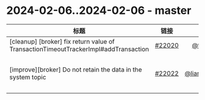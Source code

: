 # 2024-02-06..2024-02-06 - master
| 标题 | 链接 | 作者 | 标签 |
| - | :--: | :--: | - |
| [cleanup] [broker] fix return value of TransactionTimeoutTrackerImpl#addTransaction | [#22020](https://github.com/apache/pulsar/pull/22020) | [@thetumbled](https://github.com/thetumbled) | `doc-not-needed` `ready-to-test`  | 
| [improve][broker] Do not retain the data in the system topic | [#22022](https://github.com/apache/pulsar/pull/22022) | [@liangyepianzhou](https://github.com/liangyepianzhou) | `doc-not-needed` `release/2.10.6` `release/3.0.3` `release/2.11.4` `release/3.1.3` `release/3.2.1`  | 
